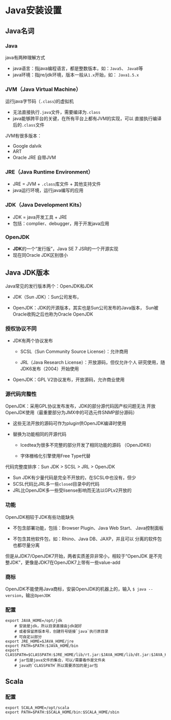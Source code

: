 #	Java安装设置

##	Java名词

###	Java

java有两种理解方式

-	java语言：指java编程语言，都是整数版本，如：`Java5`、
	`Java8`等
-	java环境：指jre/jdk环境，版本一般从`1.x`开始，如：
	`Java1.5.x`

###	JVM（Java Virtual Machine）

运行java字节码（`.class`)的虚拟机

-	无法直接执行`.java`文件，需要编译为`.class`
-	java能够跨平台的关键，在所有平台上都有JVM的实现，可以
	直接执行编译后的`.class`文件

JVM有很多版本：

-	Google dalvik
-	ART
-	Oracle JRE 自带JVM

###	JRE（Java Runtime Environment）

-	JRE = JVM + `.class`库文件 + 其他支持文件
-	java运行环境，运行java编写的应用

###	JDK（Java Development Kits）

-	JDK = java开发工具 + JRE
-	包括：complier、debugger，用于开发java应用

###	OpenJDK

-	**JDK**的一个“发行版”，Java SE 7 JSR的一个开源实现
-	现在同Oracle JDK区别很小

##	Java JDK版本

Java常见的发行版本两个：OpenJDK和JDK

-	JDK（Sun JDK）：Sun公司发布，

-	OpenJDK：JDK的开源版本，其实也是Sun公司发布的Java版本，
	Sun被Oracle收购之后也称为Oracle OpenJDK

###	授权协议不同

-	JDK有两个协议发布

	-	SCSL（Sun Community Source License）：允许商用

	-	JRL（Java Research License）：开放源码，但仅允许个人
		研究使用，随JDK6发布（2004）开始使用

-	OpenJDK：GPL V2协议发布，开放源码，允许商业使用


###	源代码完整性

OpenJDK：采用GPL协议发布发布，JDK的部分源代码因产权问题无法
开放OpenJDK使用（最重要部分为JMX中的可选元件SNMP部分源码）

-	这些无法开放的源码可作为plugin供OpenJDK编译时使用

-	替换为功能相同的开源代码

	-	Icedtea为很多不完整的部分开发了相同功能的源码
		（OpenJDK6）

	-	字体栅格化引擎使用Free Type代替

代码完整度排序：Sun JDK > SCSL > JRL > OpenJDK

-	Sun JDK有少量代码是完全不开放的，在SCSL中也没有，但少
-	SCSL代码比JRL多一些`closed`目录中的代码
-	JRL比OpenJDK多一些受lisense影响而无法以GPLv2开放的

###	功能

OpenJDK相较于JDK有些功能缺失

-	不包含部署功能，包括：Browser Plugin、Java Web Start、
	Java控制面板

-	不包含其他软件包，如：Rhino、Java DB、JAXP，并且可以
	分离的软件包也都尽量分离

但是从JDK7/OpenJDK7开始，两者实质差异非常小，相较于“OpenJDK
是不完整JDK”，更像是JDK7在OpenJDK7上带有一些value-add

###	商标

OpenJDK不能使用Java商标，安装OpenJDK的机器上的，输入
`$ java --version`，输出`OpenJDK`


###	配置

```shell
export JAVA_HOME=/opt/jdk
	# 安装是jdk，所以目录直接由jdk就好
	# 或者保留原版本号，创建符号链接`java`执行原目录
	# 可自定以部分
export JRE_HOME=$JAVA_HOME/jre
export PATH=$PATH:$JAVA_HOME/bin
export CLASSPATH=$CLASSPATH:$JRE_HOME/lib/rt.jar:$JAVA_HOME/lib/dt.jar:$JAVA_HOME/lib/tools.jar
	# jar包是java文件的集合，可以/需要看作是文件夹
	# java的`CLASSPATH`所以需要添加的是jar包
```

##	Scala

###	配置

```shell
export SCALA_HOME=/opt/scala
export PATH=$PATH:$SCALA_HOME/bin:$SCALA_HOME/sbin
```



